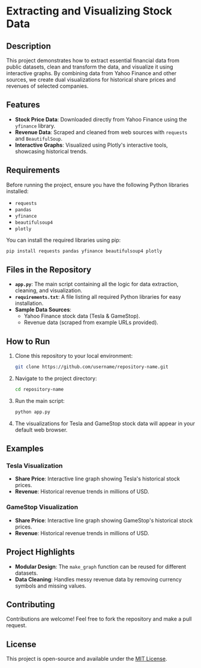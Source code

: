 # Extracting and Visualizing Stock Data

## Description
This project demonstrates how to extract essential financial data from public datasets, clean and transform the data, and visualize it using interactive graphs. By combining data from Yahoo Finance and other sources, we create dual visualizations for historical share prices and revenues of selected companies.

## Features
- **Stock Price Data**: Downloaded directly from Yahoo Finance using the `yfinance` library.
- **Revenue Data**: Scraped and cleaned from web sources with `requests` and `BeautifulSoup`.
- **Interactive Graphs**: Visualized using Plotly's interactive tools, showcasing historical trends.

## Requirements
Before running the project, ensure you have the following Python libraries installed:
- `requests`
- `pandas`
- `yfinance`
- `beautifulsoup4`
- `plotly`

You can install the required libraries using pip:
```bash
pip install requests pandas yfinance beautifulsoup4 plotly
```

## Files in the Repository
- **`app.py`**: The main script containing all the logic for data extraction, cleaning, and visualization.
- **`requirements.txt`**: A file listing all required Python libraries for easy installation.
- **Sample Data Sources**:
  - Yahoo Finance stock data (Tesla & GameStop).
  - Revenue data (scraped from example URLs provided).

## How to Run
1. Clone this repository to your local environment:
   ```bash
   git clone https://github.com/username/repository-name.git
   ```
2. Navigate to the project directory:
   ```bash
   cd repository-name
   ```
3. Run the main script:
   ```bash
   python app.py
   ```
4. The visualizations for Tesla and GameStop stock data will appear in your default web browser.

## Examples
### Tesla Visualization
- **Share Price**: Interactive line graph showing Tesla's historical stock prices.
- **Revenue**: Historical revenue trends in millions of USD.

### GameStop Visualization
- **Share Price**: Interactive line graph showing GameStop's historical stock prices.
- **Revenue**: Historical revenue trends in millions of USD.

## Project Highlights
- **Modular Design**: The `make_graph` function can be reused for different datasets.
- **Data Cleaning**: Handles messy revenue data by removing currency symbols and missing values.

## Contributing
Contributions are welcome! Feel free to fork the repository and make a pull request.

## License
This project is open-source and available under the [MIT License](https://opensource.org/licenses/MIT).
